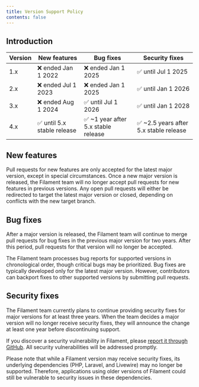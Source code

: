 ```yaml
---
title: Version Support Policy
contents: false
---
```


## Introduction

| Version | New features               | Bug fixes                          | Security fixes                        |
|---------|----------------------------|------------------------------------|---------------------------------------|
| 1.x     | ❌ ended Jan 1 2022         | ❌ ended Jan 1 2025                 | ✅ until Jul 1 2025                    |
| 2.x     | ❌ ended Jul 1 2023         | ❌ ended Jan 1 2025                 | ✅ until Jan 1 2026                    |
| 3.x     | ❌ ended Aug 1 2024         | ✅ until Jul 1 2026                 | ✅ until Jan 1 2028                    |
| 4.x     | ✅ until 5.x stable release | ✅ ~1 year after 5.x stable release | ✅ ~2.5 years after 5.x stable release |

## New features

Pull requests for new features are only accepted for the latest major version, except in special circumstances. Once a new major version is released, the Filament team will no longer accept pull requests for new features in previous versions. Any open pull requests will either be redirected to target the latest major version or closed, depending on conflicts with the new target branch.

## Bug fixes

After a major version is released, the Filament team will continue to merge pull requests for bug fixes in the previous major version for two years. After this period, pull requests for that version will no longer be accepted.

The Filament team processes bug reports for supported versions in chronological order, though critical bugs may be prioritized. Bug fixes are typically developed only for the latest major version. However, contributors can backport fixes to other supported versions by submitting pull requests.

## Security fixes

The Filament team currently plans to continue providing security fixes for major versions for at least three years. When the team decides a major version will no longer receive security fixes, they will announce the change at least one year before discontinuing support.

If you discover a security vulnerability in Filament, please [report it through GitHub](https://github.com/filamentphp/filament/security/advisories). All security vulnerabilities will be addressed promptly.

Please note that while a Filament version may receive security fixes, its underlying dependencies (PHP, Laravel, and Livewire) may no longer be supported. Therefore, applications using older versions of Filament could still be vulnerable to security issues in these dependencies.
